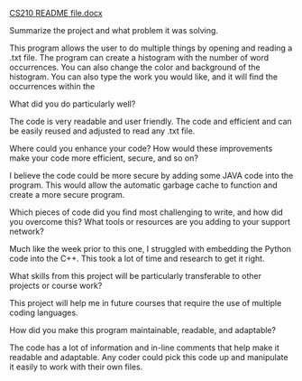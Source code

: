 [CS210 README file.docx](https://github.com/usafhulk/CS210/files/8943270/CS210.README.file.docx)


Summarize the project and what problem it was solving. 

This program allows the user to do multiple things by opening and reading a .txt file. The program can create a histogram with the number of word occurrences. You can also change the color and background of the histogram. You can also type the work you would like, and it will find the occurrences within the  

What did you do particularly well? 

The code is very readable and user friendly. The code and efficient and can be easily reused and adjusted to read any .txt file. 

Where could you enhance your code? How would these improvements make your code more efficient, secure, and so on? 

I believe the code could be more secure by adding some JAVA code into the program. This would allow the automatic garbage cache to function and create a more secure program. 

Which pieces of code did you find most challenging to write, and how did you overcome this? What tools or resources are you adding to your support network? 

Much like the week prior to this one, I struggled with embedding the Python code into the C++. This took a lot of time and research to get it right. 

What skills from this project will be particularly transferable to other projects or course work? 

This project will help me in future courses that require the use of multiple coding languages. 

How did you make this program maintainable, readable, and adaptable? 

The code has a lot of information and in-line comments that help make it readable and adaptable. Any coder could pick this code up and manipulate it easily to work with their own files. 
